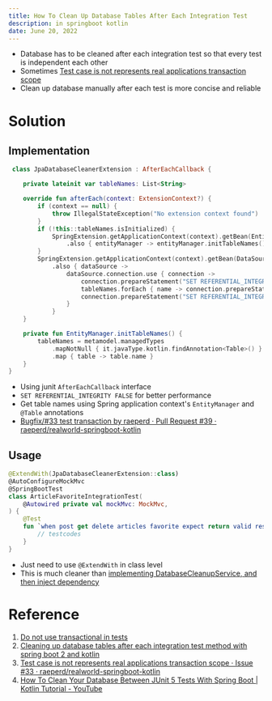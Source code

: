 ```yaml
---
title: How To Clean Up Database Tables After Each Integration Test
description: in springboot kotlin
date: June 20, 2022
---
```


- Database has to be cleaned after each integration test so that every test is independent each other 
- Sometimes [Test case is not represents real applications transaction scope](https://github.com/raeperd/realworld-springboot-kotlin/issues/33)
- Clean up database manually after each test is more concise and reliable 

# Solution
## Implementation
``` kotlin
 class JpaDatabaseCleanerExtension : AfterEachCallback {

    private lateinit var tableNames: List<String>

    override fun afterEach(context: ExtensionContext?) {
        if (context == null) {
            throw IllegalStateException("No extension context found")
        }
        if (!this::tableNames.isInitialized) {
            SpringExtension.getApplicationContext(context).getBean(EntityManager::class.java)
                .also { entityManager -> entityManager.initTableNames() }
        }
        SpringExtension.getApplicationContext(context).getBean(DataSource::class.java)
            .also { dataSource ->
                dataSource.connection.use { connection ->
                    connection.prepareStatement("SET REFERENTIAL_INTEGRITY FALSE").executeUpdate()
                    tableNames.forEach { name -> connection.prepareStatement("TRUNCATE TABLE $name").executeUpdate() }
                    connection.prepareStatement("SET REFERENTIAL_INTEGRITY TRUE").executeUpdate()
                }
            }
    }

    private fun EntityManager.initTableNames() {
        tableNames = metamodel.managedTypes
            .mapNotNull { it.javaType.kotlin.findAnnotation<Table>() }
            .map { table -> table.name }
    }
}
```
- Using junit `AfterEachCallback` interface
- `SET REFERENTIAL_INTEGRITY FALSE` for better performance
- Get table names using Spring application context's `EntityManager` and `@Table` annotations 
- [Bugfix/#33 test transaction by raeperd · Pull Request #39 · raeperd/realworld-springboot-kotlin](https://github.com/raeperd/realworld-springboot-kotlin/pull/39/files#diff-e34d06f7f724ee69716e5465e5822e70c0f543045ad0ec148485f84265e2aae5)

## Usage
``` kotlin
@ExtendWith(JpaDatabaseCleanerExtension::class)
@AutoConfigureMockMvc
@SpringBootTest
class ArticleFavoriteIntegrationTest(
    @Autowired private val mockMvc: MockMvc,
) {
    @Test
    fun `when post get delete articles favorite expect return valid response`() {
	    // testcodes
    }
}
```
- Just need to use `@ExtendWith` in class level
- This is much cleaner than [implementing DatabaseCleanupService, and then inject dependency](Cleaning%20up%20database%20tables%20after%20each%20integration%20test%20method%20with%20Spring%20Boot%202%20and%20Kotlin.md) 

# Reference
1. [Do not use transactional in tests](Do%20not%20Use%20Transactional%20in%20Tests.md)
2. [Cleaning up database tables after each integration test method with spring boot 2 and kotlin](Cleaning%20up%20database%20tables%20after%20each%20integration%20test%20method%20with%20Spring%20Boot%202%20and%20Kotlin.md)
3. [Test case is not represents real applications transaction scope · Issue #33 · raeperd/realworld-springboot-kotlin](https://github.com/raeperd/realworld-springboot-kotlin/issues/33)
4. [How To Clean Your Database Between JUnit 5 Tests With Spring Boot | Kotlin Tutorial - YouTube](https://www.youtube.com/watch?v=lfHG9qnSvpQ)
